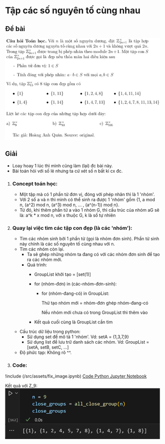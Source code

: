 # Tập các số nguyên tố cùng nhau

## Đề bài
![alt text](/src/assets/co-prime.jpg) 

## Giải 

- Loay hoay 1 lúc thì mình cũng làm (lại) đc bài này.
- Bài toán hỏi với số lẻ nhưng ta cứ xét số n bất kì cx đc.

1. ### Concept toán học:
    * Một tập mà có 1 phần tử đơn vị, đóng với phép nhân thì là 1 'nhóm'.
    * Với 2 số a và n thì mình có thể sinh ra được 1 'nhóm' gồm {1, a mod n, (a^2) mod n, (a^3) mod n, ... , (a^(n-1)) mod n}.
    * Từ đó, khi thêm phần tử a vào 1 nhóm G, thì cấu trúc của nhóm aG sẽ là:
        a^k * x mod n, với x thuộc G, k là số tự nhiên 
2. ### Quay lại việc tìm các tập con đẹp (là các 'nhóm'):
    * Tìm các nhóm sinh bởi 1 phần tử (gọi là nhóm đơn sinh). Phần tử sinh này chính là các số nguyên tố cùng nhau với n.
    * Tìm các nhóm còn lại. 
        + Ta sẽ ghép những nhóm ta đang có với các nhóm đơn sinh để tạo ra các nhóm mới.
        + Quá trình:
            - GroupList khởi tạo = [set(1)]
            - for (nhóm-đơn) in (các-nhóm-đơn-sinh):
                + for (nhóm-đang-có) in GroupList:

                     Thử tạo nhóm mới = nhóm-đơn ghép nhóm-đang-có

                     Nếu nhóm mới chưa có trong GroupList thì thêm vào

            - Kết quả cuối cùng là GroupList cần tìm
    * Cấu trúc dữ liệu trong python:
        + Sử dụng set để mô tả 1 'nhóm'. Vd: setA = {1,3,7,9}
        + Sử dụng list để lưu trữ danh sách các nhóm. Vd: GroupList = [setA, setB, setC, ...]
    * Độ phức tạp: Không rõ ^^.

3. ### Code:
!include (/src/assets/fix_image.ipynb)
   [Code Python Jupyter Notebook](/src/assets/fix_image.ipynb)

   Kết quả với Z_9:
    ![alt text](/src/assets/result_coprime9.png)


